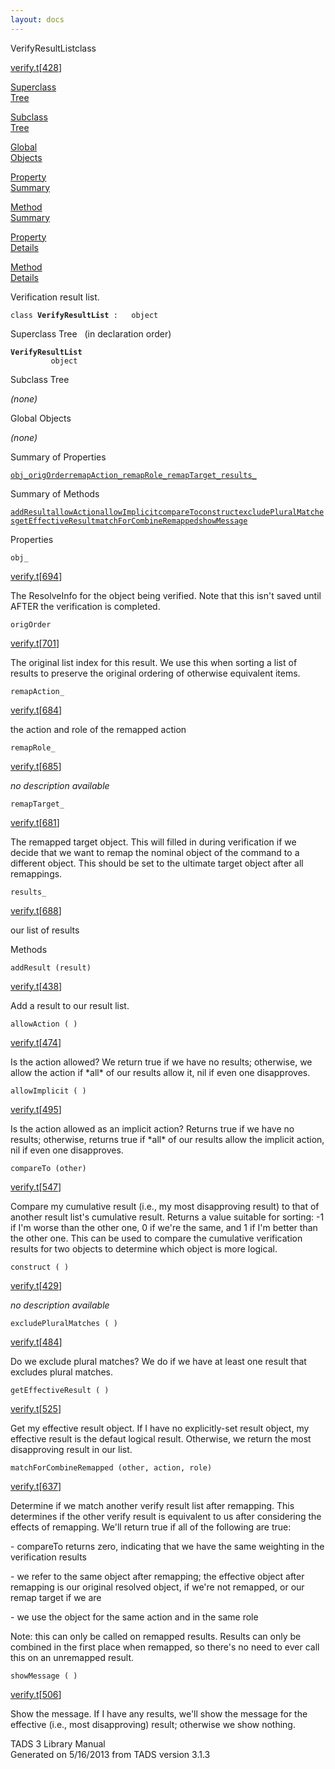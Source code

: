 ```yaml
---
layout: docs
---
```

<span class="title">VerifyResultList</span><span class="type">class</span>

[verify.t](../file/verify.t.html)\[[428](../source/verify.t.html#428)\]

[Superclass  
Tree](#_SuperClassTree_)

[Subclass  
Tree](#_SubClassTree_)

[Global  
Objects](#_ObjectSummary_)

[Property  
Summary](#_PropSummary_)

[Method  
Summary](#_MethodSummary_)

[Property  
Details](#_Properties_)

[Method  
Details](#_Methods_)

<div class="fdesc">

Verification result list.

`class `**`VerifyResultList`**` :   object`

</div>

<span id="_SuperClassTree_"></span>

<div class="mjhd">

<span class="hdln">Superclass Tree</span>   (in declaration order)

</div>

**`VerifyResultList`**  
`         object`  
<span id="_SubClassTree_"></span>

<div class="mjhd">

<span class="hdln">Subclass Tree</span>  

</div>

*(none)* <span id="_ObjectSummary_"></span>

<div class="mjhd">

<span class="hdln">Global Objects</span>  

</div>

*(none)* <span id="_PropSummary_"></span>

<div class="mjhd">

<span class="hdln">Summary of Properties</span>  

</div>

[`obj_`](#obj_)[`origOrder`](#origOrder)[`remapAction_`](#remapAction_)[`remapRole_`](#remapRole_)[`remapTarget_`](#remapTarget_)[`results_`](#results_)

<span id="_MethodSummary_"></span>

<div class="mjhd">

<span class="hdln">Summary of Methods</span>  

</div>

[`addResult`](#addResult)[`allowAction`](#allowAction)[`allowImplicit`](#allowImplicit)[`compareTo`](#compareTo)[`construct`](#construct)[`excludePluralMatches`](#excludePluralMatches)[`getEffectiveResult`](#getEffectiveResult)[`matchForCombineRemapped`](#matchForCombineRemapped)[`showMessage`](#showMessage)

<span id="_Properties_"></span>

<div class="mjhd">

<span class="hdln">Properties</span>  

</div>

<span id="obj_"></span>

`obj_`

[verify.t](../file/verify.t.html)\[[694](../source/verify.t.html#694)\]

<div class="desc">

The ResolveInfo for the object being verified. Note that this isn't
saved until AFTER the verification is completed.

</div>

<span id="origOrder"></span>

`origOrder`

[verify.t](../file/verify.t.html)\[[701](../source/verify.t.html#701)\]

<div class="desc">

The original list index for this result. We use this when sorting a list
of results to preserve the original ordering of otherwise equivalent
items.

</div>

<span id="remapAction_"></span>

`remapAction_`

[verify.t](../file/verify.t.html)\[[684](../source/verify.t.html#684)\]

<div class="desc">

the action and role of the remapped action

</div>

<span id="remapRole_"></span>

`remapRole_`

[verify.t](../file/verify.t.html)\[[685](../source/verify.t.html#685)\]

<div class="desc">

*no description available*

</div>

<span id="remapTarget_"></span>

`remapTarget_`

[verify.t](../file/verify.t.html)\[[681](../source/verify.t.html#681)\]

<div class="desc">

The remapped target object. This will filled in during verification if
we decide that we want to remap the nominal object of the command to a
different object. This should be set to the ultimate target object after
all remappings.

</div>

<span id="results_"></span>

`results_`

[verify.t](../file/verify.t.html)\[[688](../source/verify.t.html#688)\]

<div class="desc">

our list of results

</div>

<span id="_Methods_"></span>

<div class="mjhd">

<span class="hdln">Methods</span>  

</div>

<span id="addResult"></span>

`addResult (result)`

[verify.t](../file/verify.t.html)\[[438](../source/verify.t.html#438)\]

<div class="desc">

Add a result to our result list.

</div>

<span id="allowAction"></span>

`allowAction ( )`

[verify.t](../file/verify.t.html)\[[474](../source/verify.t.html#474)\]

<div class="desc">

Is the action allowed? We return true if we have no results; otherwise,
we allow the action if \*all\* of our results allow it, nil if even one
disapproves.

</div>

<span id="allowImplicit"></span>

`allowImplicit ( )`

[verify.t](../file/verify.t.html)\[[495](../source/verify.t.html#495)\]

<div class="desc">

Is the action allowed as an implicit action? Returns true if we have no
results; otherwise, returns true if \*all\* of our results allow the
implicit action, nil if even one disapproves.

</div>

<span id="compareTo"></span>

`compareTo (other)`

[verify.t](../file/verify.t.html)\[[547](../source/verify.t.html#547)\]

<div class="desc">

Compare my cumulative result (i.e., my most disapproving result) to that
of another result list's cumulative result. Returns a value suitable for
sorting: -1 if I'm worse than the other one, 0 if we're the same, and 1
if I'm better than the other one. This can be used to compare the
cumulative verification results for two objects to determine which
object is more logical.

</div>

<span id="construct"></span>

`construct ( )`

[verify.t](../file/verify.t.html)\[[429](../source/verify.t.html#429)\]

<div class="desc">

*no description available*

</div>

<span id="excludePluralMatches"></span>

`excludePluralMatches ( )`

[verify.t](../file/verify.t.html)\[[484](../source/verify.t.html#484)\]

<div class="desc">

Do we exclude plural matches? We do if we have at least one result that
excludes plural matches.

</div>

<span id="getEffectiveResult"></span>

`getEffectiveResult ( )`

[verify.t](../file/verify.t.html)\[[525](../source/verify.t.html#525)\]

<div class="desc">

Get my effective result object. If I have no explicitly-set result
object, my effective result is the defaut logical result. Otherwise, we
return the most disapproving result in our list.

</div>

<span id="matchForCombineRemapped"></span>

`matchForCombineRemapped (other, action, role)`

[verify.t](../file/verify.t.html)\[[637](../source/verify.t.html#637)\]

<div class="desc">

Determine if we match another verify result list after remapping. This
determines if the other verify result is equivalent to us after
considering the effects of remapping. We'll return true if all of the
following are true:

\- compareTo returns zero, indicating that we have the same weighting in
the verification results

\- we refer to the same object after remapping; the effective object
after remapping is our original resolved object, if we're not remapped,
or our remap target if we are

\- we use the object for the same action and in the same role

Note: this can only be called on remapped results. Results can only be
combined in the first place when remapped, so there's no need to ever
call this on an unremapped result.

</div>

<span id="showMessage"></span>

`showMessage ( )`

[verify.t](../file/verify.t.html)\[[506](../source/verify.t.html#506)\]

<div class="desc">

Show the message. If I have any results, we'll show the message for the
effective (i.e., most disapproving) result; otherwise we show nothing.

</div>

<div class="ftr">

TADS 3 Library Manual  
Generated on 5/16/2013 from TADS version 3.1.3

</div>
